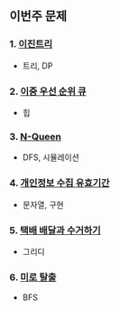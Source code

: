 ## 이번주 문제

### 1. [이진트리](https://www.acmicpc.net/problem/13325)

- 트리, DP

### 2. [이중 우선 순위 큐](https://school.programmers.co.kr/learn/courses/30/lessons/42628)

- 힙

### 3. [N-Queen](https://school.programmers.co.kr/learn/courses/30/lessons/12952)

- DFS, 시뮬레이션

### 4. [개인정보 수집 유효기간](https://school.programmers.co.kr/learn/courses/30/lessons/150370)

- 문자열, 구현

### 5. [택배 배달과 수거하기](https://school.programmers.co.kr/learn/courses/30/lessons/150369)

- 그리디

### 6. [미로 탈출](https://school.programmers.co.kr/learn/courses/30/lessons/159993)

- BFS
